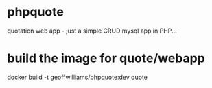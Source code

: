 # phpquote
quotation web app - just a simple CRUD mysql app in PHP...

# build the image for quote/webapp
docker build -t geoffwilliams/phpquote:dev quote
